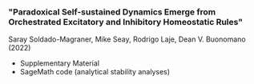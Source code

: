 ### "Paradoxical Self-sustained Dynamics Emerge from Orchestrated Excitatory and Inhibitory Homeostatic Rules"
Saray Soldado-Magraner, Mike Seay, Rodrigo Laje, Dean V. Buonomano (2022)

- Supplementary Material
- SageMath code (analytical stability analyses)

[//]: # "Matlab code (basin of attraction)"

